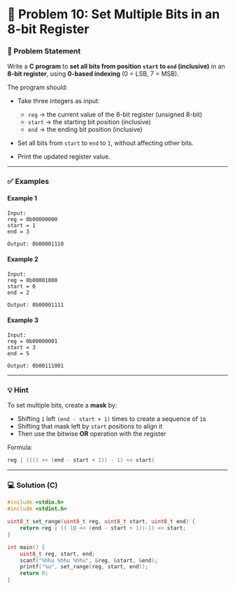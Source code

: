 # 🧩 Problem 10: Set Multiple Bits in an 8-bit Register

### 📝 Problem Statement

Write a **C program** to **set all bits from position `start` to `end` (inclusive)** in an **8-bit register**, using **0-based indexing** (0 = LSB, 7 = MSB).

The program should:

* Take three integers as input:

  * `reg` → the current value of the 8-bit register (unsigned 8-bit)
  * `start` → the starting bit position (inclusive)
  * `end` → the ending bit position (inclusive)
* Set all bits from `start` to `end` to `1`, without affecting other bits.
* Print the updated register value.

---

### ✅ Examples

#### Example 1

```
Input:
reg = 0b00000000
start = 1
end = 3

Output: 0b00001110
```

#### Example 2

```
Input:
reg = 0b00001000
start = 0
end = 2

Output: 0b00001111
```

#### Example 3

```
Input:
reg = 0b00000001
start = 3
end = 5

Output: 0b00111001
```

---

### 💡 Hint

To set multiple bits, create a **mask** by:

* Shifting `1` left `(end - start + 1)` times to create a sequence of `1`s
* Shifting that mask left by `start` positions to align it
* Then use the bitwise **OR** operation with the register

Formula:

```c
reg | (((1 << (end - start + 1)) - 1) << start)
```

---

### 💻 Solution (C)

```c
#include <stdio.h>
#include <stdint.h>

uint8_t set_range(uint8_t reg, uint8_t start, uint8_t end) {
    return reg | (( 1U << (end - start + 1))-1) << start;
}

int main() {
    uint8_t reg, start, end;
    scanf("%hhu %hhu %hhu", &reg, &start, &end);
    printf("%u", set_range(reg, start, end));
    return 0;
}
```
